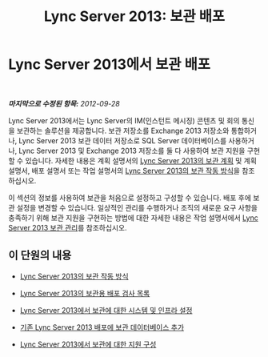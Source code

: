 ﻿---
title: 'Lync Server 2013: 보관 배포'
TOCTitle: 보관 배포
ms:assetid: a89edd16-12d5-4602-ad2f-194b47d1188e
ms:mtpsurl: https://technet.microsoft.com/ko-kr/library/JJ205147(v=OCS.15)
ms:contentKeyID: 49304653
ms.date: 08/24/2015
mtps_version: v=OCS.15
ms.translationtype: HT
---

# Lync Server 2013에서 보관 배포

 

_**마지막으로 수정된 항목:** 2012-09-28_

Lync Server 2013에서는 Lync Server의 IM(인스턴트 메시징) 콘텐츠 및 회의 통신을 보관하는 솔루션을 제공합니다. 보관 저장소를 Exchange 2013 저장소와 통합하거나, Lync Server 2013 보관 데이터 저장소로 SQL Server 데이터베이스를 사용하거나, Lync Server 2013 및 Exchange 2013 저장소를 둘 다 사용하여 보관 지원을 구현할 수 있습니다. 자세한 내용은 계획 설명서의 [Lync Server 2013의 보관 계획](lync-server-2013-planning-for-archiving.md) 및 계획 설명서, 배포 설명서 또는 작업 설명서의 [Lync Server 2013의 보관 작동 방식](lync-server-2013-how-archiving-works.md)을 참조하십시오.

이 섹션의 정보를 사용하여 보관을 처음으로 설정하고 구성할 수 있습니다. 배포 후에 보관 설정을 변경할 수 있습니다. 일상적인 관리를 수행하거나 조직의 새로운 요구 사항을 충족하기 위해 보관 지원을 구현하는 방법에 대한 자세한 내용은 작업 설명서에서 [Lync Server 2013 보관 관리](lync-server-2013-managing-archiving.md)를 참조하십시오.

## 이 단원의 내용

  - [Lync Server 2013의 보관 작동 방식](lync-server-2013-how-archiving-works.md)

  - [Lync Server 2013의 보관용 배포 검사 목록](lync-server-2013-deployment-checklist-for-archiving.md)

  - [Lync Server 2013에서 보관에 대한 시스템 및 인프라 설정](lync-server-2013-setting-up-systems-and-infrastructure-for-archiving.md)

  - [기존 Lync Server 2013 배포에 보관 데이터베이스 추가](lync-server-2013-adding-archiving-databases-to-an-existing-lync-server-2013-deployment.md)

  - [Lync Server 2013에서 보관에 대한 지원 구성](lync-server-2013-configuring-support-for-archiving.md)

